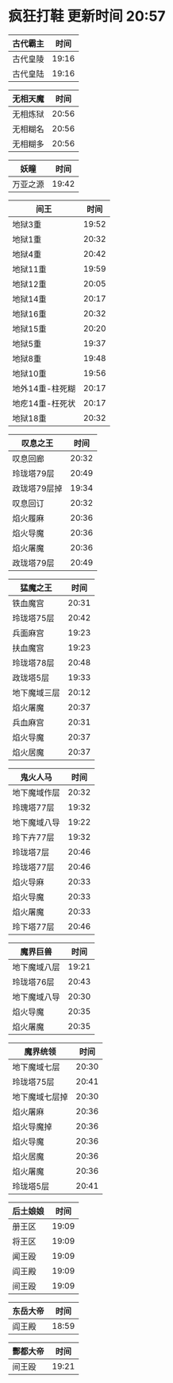 # 疯狂打鞋 更新时间 20:57

| 古代霸主   | 时间    |
|--------|-------|
| 古代皇陵 | 19:16 |
| 古代皇陆 | 19:16 |

| 无相天魔   | 时间    |
|--------|-------|
| 无相炼狱 | 20:56 |
| 无相糊名 | 20:56 |
| 无相糊多 | 20:56 |

| 妖瞳   | 时间    |
|--------|-------|
| 万亚之源 | 19:42 |

| 间王   | 时间    |
|--------|-------|
| 地狱3重 | 19:52 |
| 地狱1重 | 20:32 |
| 地狱4重 | 20:42 |
| 地狱11重 | 19:59 |
| 地狱12重 | 20:05 |
| 地狱14重 | 20:17 |
| 地狱16重 | 20:32 |
| 地狱15重 | 20:20 |
| 地狱5重 | 19:37 |
| 地狱8重 | 19:48 |
| 地狱10重 | 19:56 |
| 地外14重-柱死糊 | 20:17 |
| 地疙14重-枉死状 | 20:17 |
| 地狱18重 | 20:32 |

| 叹息之王   | 时间    |
|--------|-------|
| 叹息回廊 | 20:32 |
| 玲珑塔79层 | 20:49 |
| 政珑塔79层掉 | 19:34 |
| 叹息回订 | 20:32 |
| 焰火履麻 | 20:36 |
| 焰火导魔 | 20:36 |
| 焰火屠魔 | 20:36 |
| 政珑塔79层 | 20:49 |

| 猛魔之王   | 时间    |
|--------|-------|
| 铁血魔宫 | 20:31 |
| 玲珑塔75层 | 20:42 |
| 兵面麻宫 | 19:23 |
| 扶血魔宫 | 19:23 |
| 玲珑塔78层 | 20:48 |
| 政珑塔5层 | 19:33 |
| 地下魔域三层 | 20:12 |
| 焰火屠魔 | 20:37 |
| 兵血麻宫 | 20:31 |
| 焰火导魔 | 20:37 |
| 焰火居魔 | 20:37 |

| 鬼火人马   | 时间    |
|--------|-------|
| 地下魔域作层 | 20:32 |
| 玲瑰塔77层 | 19:32 |
| 地下魔域八导 | 19:22 |
| 玲下卉77层 | 19:32 |
| 玲珑塔7层 | 20:46 |
| 玲珑塔77层 | 20:46 |
| 焰火导麻 | 20:33 |
| 焰火导魔 | 20:33 |
| 焰火屠魔 | 20:33 |
| 玲下塔77层 | 20:46 |

| 魔界巨兽   | 时间    |
|--------|-------|
| 地下魔域八层 | 19:21 |
| 玲珑塔76层 | 20:43 |
| 地下魔域八导 | 20:30 |
| 焰火导魔 | 20:35 |
| 焰火屠魔 | 20:35 |

| 魔界统领   | 时间    |
|--------|-------|
| 地下魔域七层 | 20:30 |
| 玲珑塔75层 | 20:41 |
| 地下魔域七层掉 | 20:30 |
| 焰火屠麻 | 20:36 |
| 焰火导魔掉 | 20:36 |
| 焰火导魔 | 20:36 |
| 焰火居魔 | 20:36 |
| 焰火屠魔 | 20:36 |
| 玲珑塔5层 | 20:41 |

| 后土娘娘   | 时间    |
|--------|-------|
| 册王区 | 19:09 |
| 将王区 | 19:09 |
| 闻王殴 | 19:09 |
| 阎王殿 | 19:09 |
| 间王殴 | 19:09 |

| 东岳大帝   | 时间    |
|--------|-------|
| 阎王殿 | 18:59 |

| 酆都大帝   | 时间    |
|--------|-------|
| 间王殴 | 19:21 |